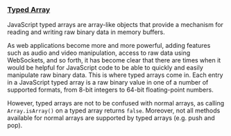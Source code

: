 ### [Typed Array](https://developer.mozilla.org/en-US/docs/Web/JavaScript/Typed_arrays)
JavaScript typed arrays are array-like objects that provide a mechanism for reading and writing
raw binary data in memory buffers.

As web applications become more and more powerful, adding features such as audio and video manipulation,
access to raw data using WebSockets, and so forth, it has become clear that there are times when
it would be helpful for JavaScript code to be able to quickly and easily manipulate raw binary data.
This is where typed arrays come in. Each entry in a JavaScript typed array is a raw binary
value in one of a number of supported formats, from 8-bit integers to 64-bit floating-point numbers.

However, typed arrays are not to be confused with normal arrays, as calling `Array.isArray()`
on a typed array returns `false`. Moreover, not all methods available for normal arrays
are supported by typed arrays (e.g. push and pop).

